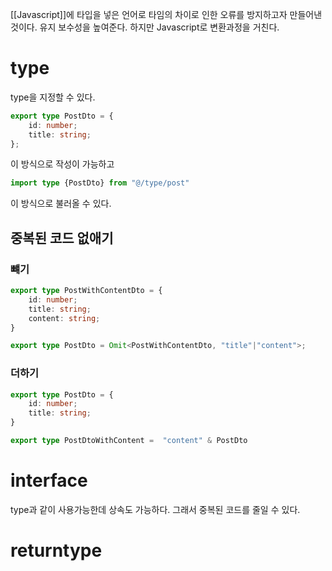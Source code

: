 [[Javascript]]에 타입을 넣은 언어로 타임의 차이로 인한 오류를 방지하고자 만들어낸 것이다.
유지 보수성을 높여준다.
하지만 Javascript로 변환과정을 거친다.

# type

type을 지정할 수 있다.
```typescript
export type PostDto = {
	id: number;
	title: string;
};
```
이 방식으로 작성이 가능하고

```typescript
import type {PostDto} from "@/type/post"
```
이 방식으로 불러올 수 있다.

## 중복된 코드 없애기

### 뺴기
```typescript
export type PostWithContentDto = {
	id: number;
	title: string;
	content: string;
}

export type PostDto = Omit<PostWithContentDto, "title"|"content">;
```

### 더하기
```typescript
export type PostDto = {
	id: number;
	title: string;
}

export type PostDtoWithContent =  "content" & PostDto
```

# interface
type과 같이 사용가능한데 상속도 가능하다.
그래서 중복된 코드를 줄일 수 있다.

# returntype
